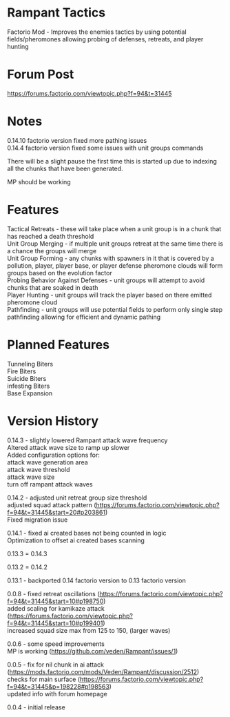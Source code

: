 # Rampant Tactics
Factorio Mod - Improves the enemies tactics by using potential fields/pheromones allowing probing of defenses, retreats, and player hunting  

# Forum Post

https://forums.factorio.com/viewtopic.php?f=94&t=31445  

# Notes

0.14.10 factorio version fixed more pathing issues  
0.14.4 factorio version fixed some issues with unit groups commands  

There will be a slight pause the first time this is started up due to indexing all the chunks that have been generated.  

MP should be working  

# Features

Tactical Retreats - these will take place when a unit group is in a chunk that has reached a death threshold  
Unit Group Merging  - if multiple unit groups retreat at the same time there is a chance the groups will merge  
Unit Group Forming - any chunks with spawners in it that is covered by a pollution, player, player base, or player defense pheromone clouds will form groups based on the evolution factor  
Probing Behavior Against Defenses - unit groups will attempt to avoid chunks that are soaked in death  
Player Hunting  - unit groups will track the player based on there emitted pheromone cloud  
Pathfinding - unit groups will use potential fields to perform only single step pathfinding allowing for efficient and dynamic pathing  

# Planned Features

Tunneling Biters  
Fire Biters  
Suicide Biters  
infesting Biters  
Base Expansion  

# Version History

0.14.3 - slightly lowered Rampant attack wave frequency  
	Altered attack wave size to ramp up slower  
	Added configuration options for:  
		attack wave generation area  
		attack wave threshold  
		attack wave size  
		turn off rampant attack waves  

0.14.2 - adjusted unit retreat group size threshold   
	adjusted squad attack pattern (https://forums.factorio.com/viewtopic.php?f=94&t=31445&start=20#p203861)  
	Fixed migration issue   

0.14.1 - fixed ai created bases not being counted in logic   
	Optimization to offset ai created bases scanning   

0.13.3 = 0.14.3   

0.13.2 = 0.14.2   

0.13.1 - backported 0.14 factorio version to 0.13 factorio version   

0.0.8 - fixed retreat oscillations (https://forums.factorio.com/viewtopic.php?f=94&t=31445&start=10#p198750)   
	added scaling for kamikaze attack (https://forums.factorio.com/viewtopic.php?f=94&t=31445&start=10#p199401)   
	increased squad size max from 125 to 150, (larger waves)   

0.0.6 - some speed improvements   
	MP is working (https://github.com/veden/Rampant/issues/1)   

0.0.5 - fix for nil chunk in ai attack (https://mods.factorio.com/mods/Veden/Rampant/discussion/2512)   
	checks for main surface (https://forums.factorio.com/viewtopic.php?f=94&t=31445&p=198228#p198563)   
	updated info with forum homepage   
        
0.0.4 - initial release   
